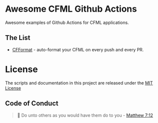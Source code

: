 # Awesome CFML Github Actions

Awesome examples of Github Actions for CFML applications.
## The List

* [CFFormat](cfformat.md) - auto-format your CFML on every push and every PR.

# License

The scripts and documentation in this project are released under the [MIT License](LICENSE)

## Code of Conduct

> :book: Do unto others as you would have them do to you - [Matthew 7:12](https://www.biblegateway.com/passage/?search=matthew+7%3A12&version=NIV)